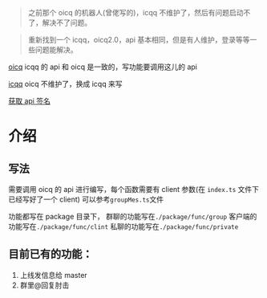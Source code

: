 > 之前那个 oicq 的机器人(曾佬写的)，icqq 不维护了，然后有问题启动不了，解决不了问题。

> 重新找到一个 icqq，oicq2.0，api 基本相同，但是有人维护，登录等等一些问题能解决。

[oicq](https://github.com/icqqjs/oiqq) icqq 的 api 和 oicq 是一致的，写功能要调用这儿的 api

[icqq](https://github.com/icqqjs/icqq) oicq 不维护了，换成 icqq 来写

[获取 api 签名](https://github.com/CikeyQi/unidbg-fetch-qsign-gui)

# 介绍

## 写法

需要调用 oicq 的 api 进行编写，每个函数需要有 client 参数(在 `index.ts` 文件下已经写好了一个 client)
可以参考`groupMes.ts`文件

功能都写在 package 目录下，
群聊的功能写在`./package/func/group`
客户端的功能写在`./package/func/clint`
私聊的功能写在`./package/func/private`

## 目前已有的功能：

1. 上线发信息给 master
2. 群里@回复肘击
